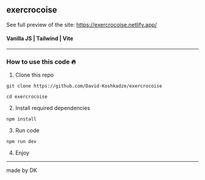 ## exercrocoise

See full preview of the site:
https://exercrocoise.netlify.app/

#### Vanilla JS | Tailwind | Vite
------

### How to use this code 🔥

1. Clone this repo
``` 
git clone https://github.com/David-Koshkadze/exercrocoise

cd exercrocoise 
```
2. Install required dependencies
``` 
npm install
```
3. Run code 
```
npm run dev
```
4. Enjoy
----------
made by DK
